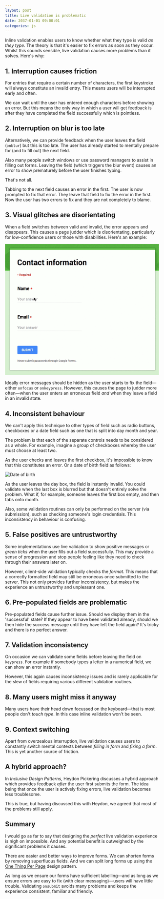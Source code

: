 ```yaml
---
layout: post
title: Live validation is problematic
date: 2037-01-01 09:00:01
categories: js
---
```


Inline validation enables users to know whether what they type is valid *as they type*. The theory is that it's easier to fix errors as soon as they occur. Whilst this sounds sensible, live validation causes more problems than it solves. Here's why:

## 1. Interruption causes friction

For entries that require a certain number of characters, the first keystroke will always constitute an invalid entry. This means users will be interrupted early and often.

We can wait until the user has entered enough characters before showing an error. But this means the only way in which a user will get feedback is after they have completed the field successfully which is pointless.

## 2. Interruption on blur is too late

Alternatively, we can provide feedback when the user leaves the field (`onblur`) but this is too late. The user has already started to mentally prepare for (and to fill out) the next field.

Also many people switch windows or use password managers to assist in filling out forms. Leaving the field (which triggers the blur event) causes an error to show prematurely before the user finishes typing.

That's not all. 

Tabbing to the next field causes an error in the first. The user is now prompted to fix that error. They leave that field to fix the error in the first. Now the user has two errors to fix and they are not completely to blame.

## 3. Visual glitches are disorientating

When a field switches between valid and invalid, the error appears and disappears. This causes a page judder which is disorientating, particularly for low-confidence users or those with disabilities. Here's an example:

![Live feedback can cause the page to judder](/assets/img/live.gif)

Ideally error messages should be hidden as the user starts to fix the field&mdash;either `onfocus` or `onkeypress`. However, this causes the page to judder more often&mdash;when the user enters an erroneous field *and* when they leave a field in an invalid state.

## 4. Inconsistent behaviour

We can't apply this technique to other types of field such as radio buttons, checkboxes or a date field such as one that is split into day month and year.

The problem is that each of the separate controls needs to be considered as a whole. For example, imagine a group of checkboxes whereby the user must choose at least two.

As the user checks and leaves the first checkbox, it's impossible to know that this constitutes an error. Or a date of birth field as follows:

![Date of birth](/assets/img/dob.png)

As the user leaves the day box, the field is instantly invalid. You could validate when the last box is blurred but that doesn't entirely solve the problem. What if, for example, someone leaves the first box empty, and then tabs onto month.

Also, some validation routines can only be performed on the server (via submission), such as checking someone's login credentials. This inconsistency in behaviour is confusing.

## 5. False positives are untrustworthy

Some implementations use live validation to show positive messages or *green ticks* when the user fills out a field successfully. This may provide a sense of progression and stop people feeling like they need to check through their answers later on.

However, client-side validation typically checks the *format*. This means that a correctly formatted field may still be erroneous once submitted to the server. This not only provides further inconsistency, but makes the experience an untrustworthy and unpleasant one.

## 6. Pre-populated fields are problematic

Pre-populated fields cause further issue. Should we display them in the 'successful' state? If they appear to have been validated already, should we then hide the success message until they have left the field again? It's tricky and there is no perfect answer.

## 7. Validation inconsistency

On occasion we can validate some fields before leaving the field on `keypress`. For example if somebody types a letter in a numerical field, we can show an error instantly.

However, this again causes inconsistency issues and is rarely applicable for the slew of fields requiring various different validation routines.

## 8. Many users might miss it anyway

Many users have their head down focussed on the keyboard&mdash;that is most people don't *touch type*. In this case inline validation won't be seen.

## 9. Context switching

Apart from overzealous interruption, live validation causes users to constantly switch mental contexts between *filling in form* and *fixing a form*. This is yet another source of friction.

## A hybrid approach?

In *Inclusive Design Patterns*, Heydon Pickering discusses a hybrid approach which provides feedback *after* the user first submits the form. The idea being that once the user is actively fixing errors, live validation becomes less troublesome.

This is true, but having discussed this with Heydon, we agreed that most of the problems still apply.

## Summary

I would go as far to say that designing the *perfect* live validation experience is nigh on impossible. And any potential benefit is outweighed by the significant problems it causes.

There are easier and better ways to improve forms. We can shorten forms by removing superfluous fields. And we can split long forms up using the [One Thing Per Page]() design pattern.

As long as we ensure our forms have sufficient labelling&mdash;and as long as we ensure errors are easy to fix (with clear messaging)&mdash;users will have little trouble. Validating `onsubmit` avoids many problems and keeps the experience consistent, familiar and friendly.

<!--
E.g. blur tab error issue https://www.wayfair.co.uk/v/checkout/authentication/register

If going to do Ajax then it's not instant and could slow users down. And then user has to do two server calls. One for Ajax for each field and one for whole submission.
-->